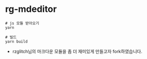 # rg-mdeditor

```
# js 모듈 받아오기
yarn

# 빌드
yarn build
```

- rzglitch님의 마크다운 모듈을 좀 더 재미있게 만들고자 fork하였습니다.
